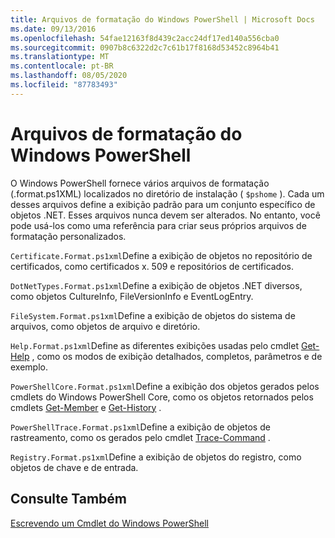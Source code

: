 ```yaml
---
title: Arquivos de formatação do Windows PowerShell | Microsoft Docs
ms.date: 09/13/2016
ms.openlocfilehash: 54fae12163f8d439c2acc24df17ed140a556cba0
ms.sourcegitcommit: 0907b8c6322d2c7c61b17f8168d53452c8964b41
ms.translationtype: MT
ms.contentlocale: pt-BR
ms.lasthandoff: 08/05/2020
ms.locfileid: "87783493"
---
```

# <a name="windows-powershell-formatting-files"></a>Arquivos de formatação do Windows PowerShell

O Windows PowerShell fornece vários arquivos de formatação (.format.ps1XML) localizados no diretório de instalação ( `$pshome` ). Cada um desses arquivos define a exibição padrão para um conjunto específico de objetos .NET. Esses arquivos nunca devem ser alterados. No entanto, você pode usá-los como uma referência para criar seus próprios arquivos de formatação personalizados.

`Certificate.Format.ps1xml`Define a exibição de objetos no repositório de certificados, como certificados x. 509 e repositórios de certificados.

`DotNetTypes.Format.ps1xml`Define a exibição de objetos .NET diversos, como objetos CultureInfo, FileVersionInfo e EventLogEntry.

`FileSystem.Format.ps1xml`Define a exibição de objetos do sistema de arquivos, como objetos de arquivo e diretório.

`Help.Format.ps1xml`Define as diferentes exibições usadas pelo cmdlet [Get-Help](/powershell/module/Microsoft.PowerShell.Core/Get-Help) , como os modos de exibição detalhados, completos, parâmetros e de exemplo.

`PowerShellCore.Format.ps1xml`Define a exibição dos objetos gerados pelos cmdlets do Windows PowerShell Core, como os objetos retornados pelos cmdlets [Get-Member](/powershell/module/Microsoft.PowerShell.Utility/Get-Member) e [Get-History](/powershell/module/Microsoft.PowerShell.Core/Get-History) .

`PowerShellTrace.Format.ps1xml`Define a exibição de objetos de rastreamento, como os gerados pelo cmdlet [Trace-Command](/powershell/module/Microsoft.PowerShell.Utility/Trace-Command) .

`Registry.Format.ps1xml`Define a exibição de objetos do registro, como objetos de chave e de entrada.

## <a name="see-also"></a>Consulte Também

[Escrevendo um Cmdlet do Windows PowerShell](../cmdlet/writing-a-windows-powershell-cmdlet.md)

